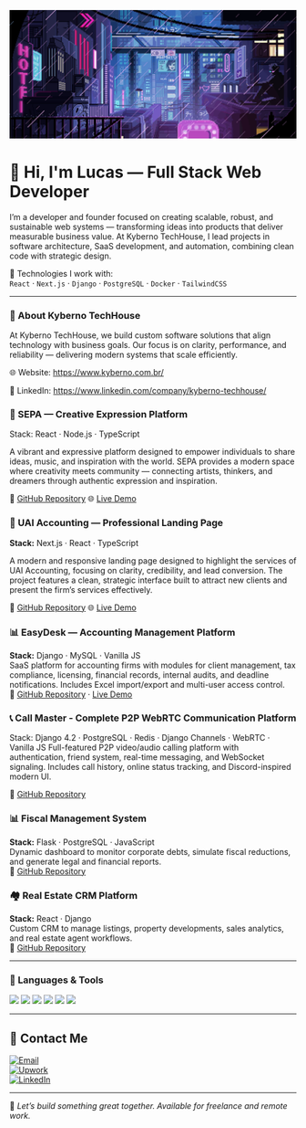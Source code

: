 ![GIF Pixelado](./assets/gif-pixelado.gif)

# 👋 Hi, I'm Lucas — Full Stack Web Developer

I’m a developer and founder focused on creating scalable, robust, and sustainable web systems — transforming ideas into products that deliver measurable business value.
At Kyberno TechHouse, I lead projects in software architecture, SaaS development, and automation, combining clean code with strategic design.

🧰 Technologies I work with:  
`React` · `Next.js` · `Django` · `PostgreSQL` · `Docker` · `TailwindCSS`

---
### 🏢 About Kyberno TechHouse

At Kyberno TechHouse, we build custom software solutions that align technology with business goals.
Our focus is on clarity, performance, and reliability — delivering modern systems that scale efficiently.

🌐 Website: https://www.kyberno.com.br/

🔗 LinkedIn: https://www.linkedin.com/company/kyberno-techhouse/


### 🎨 SEPA — Creative Expression Platform

Stack: React · Node.js · TypeScript

A vibrant and expressive platform designed to empower individuals to share ideas, music, and inspiration with the world.
SEPA provides a modern space where creativity meets community — connecting artists, thinkers, and dreamers through authentic expression and inspiration.

🔗 [GitHub Repository](https://github.com/codewithsouza/Sepa-DEMO)
🌐 [Live Demo](https://sepa.lat/)

### 💼 UAI Accounting — Professional Landing Page

**Stack:** Next.js · React · TypeScript 

A modern and responsive landing page designed to highlight the services of UAI Accounting, focusing on clarity, credibility, and lead conversion.
The project features a clean, strategic interface built to attract new clients and present the firm’s services effectively.


🔗 [GitHub Repository](https://github.com/codewithsouza/Uai-Contabilidade-Demo)
🌐 [Live Demo](https://www.uaicontabilidade.com.br/)


### 📊 EasyDesk — Accounting Management Platform  
**Stack:** Django · MySQL · Vanilla JS  
SaaS platform for accounting firms with modules for client management, tax compliance, licensing, financial records, internal audits, and deadline notifications. Includes Excel import/export and multi-user access control.  
🔗 [GitHub Repository](https://github.com/codewithsouza/EasyDesk---Enterprise-Accounting-Management-System) · [Live Demo](https://easydesk.up.railway.app/accounts/login/)

### 📞 Call Master - Complete P2P WebRTC Communication Platform
Stack: Django 4.2 · PostgreSQL · Redis · Django Channels · WebRTC · Vanilla JS
Full-featured P2P video/audio calling platform with authentication, friend system, real-time messaging, and WebSocket signaling. Includes call history, online status tracking, and Discord-inspired modern UI.

🔗 [GitHub Repository](https://github.com/codewithsouza/DISCORDO-demo)




### 📊 Fiscal Management System  
**Stack:** Flask · PostgreSQL · JavaScript  
Dynamic dashboard to monitor corporate debts, simulate fiscal reductions, and generate legal and financial reports.  
🔗 [GitHub Repository](https://github.com/codewithsouza/Patrimonialis-Fiscal-Management-System)

### 🏘️ Real Estate CRM Platform  
**Stack:** React · Django  
Custom CRM to manage listings, property developments, sales analytics, and real estate agent workflows.  
🔗 [GitHub Repository](https://github.com/codewithsouza/Real-Estate-CRM-Platform-Key-Features.git)

---

### 💼 Languages & Tools

<p>
  <img src="https://cdn.jsdelivr.net/gh/devicons/devicon/icons/python/python-original.svg" width="40"/>
  <img src="https://cdn.jsdelivr.net/gh/devicons/devicon/icons/django/django-plain.svg" width="40"/>
  <img src="https://cdn.jsdelivr.net/gh/devicons/devicon/icons/flask/flask-original.svg" width="40"/>
  <img src="https://cdn.jsdelivr.net/gh/devicons/devicon/icons/javascript/javascript-original.svg" width="40"/>
  <img src="https://cdn.jsdelivr.net/gh/devicons/devicon/icons/react/react-original.svg" width="40"/>
  <img src="https://cdn.jsdelivr.net/gh/devicons/devicon/icons/docker/docker-original.svg" width="40"/>
</p>

---

## 🤝 Contact Me

[![Email](https://img.shields.io/badge/-Email-D14836?style=for-the-badge&logo=gmail&logoColor=white)](mailto:lds.antunesdev@gmail.com)  
[![Upwork](https://img.shields.io/badge/-Upwork-6fda44?style=for-the-badge&logo=upwork&logoColor=white)](https://www.upwork.com/freelancers/~01528998e13ceaa5aa)  
[![LinkedIn](https://img.shields.io/badge/-LinkedIn-0A66C2?style=for-the-badge&logo=linkedin&logoColor=white)](https://www.linkedin.com/in/lucas-souza-a869882aa/)

---

💬  *Let’s build something great together. Available for freelance and remote work.*
